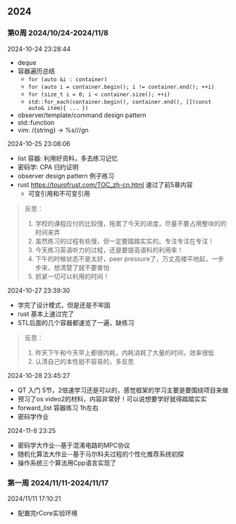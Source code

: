 ## 2024 
### 第0周 2024/10/24-2024/11/8

2024-10-24 23:28:44
- deque
- 容器遍历总结 
    - `for (auto &i : container)`
    - `for (auto i = container.begin(); i != container.end(); ++i)`
    - `for (size_t i = 0; i < container.size(); ++i)`
    - `std::for_each(container.begin(), container.end(), [](const auto& item){ ... })`
- observer/template/command design pattern
- std::function 
- vim: /{string} -> %s///gn 

2024-10-25 23:08:06
- list 容器: 利用好资料，多去练习记忆
- 密码学: CPA 归约证明
- observer design pattern 例子练习
- rust https://tourofrust.com/TOC_zh-cn.html 速过了前5章内容
    - 可变引用和不可变引用

> 反思：
> 1. 学校的课程应付的比较慢，拖累了今天的进度，尽量不要占用整块的的时间来弄
> 2. 虽然练习的过程有些慢，但一定要踏踏实实的。专注专注在专注！
> 3. 今天练习英语听力的过程，还是要提高语料的利用率！
> 4. 下午的时候状态不是太好，peer pressure了，万丈高楼平地起，一步步来，想清楚了就不要害怕
> 5. 抓紧一切可以利用的时间！

2024-10-27 23:39:30
- 学完了设计模式，但是还是不牢固
- rust 基本上速过完了
- STL后面的几个容器都速览了一遍，缺练习

> 反思：
> 1. 昨天下午和今天早上都很内耗，内耗消耗了大量的时间，效率很低
> 2. 认清自己的本性挺不容易的，多反思

2024-10-28 23:45:27
- QT 入门 5节，2倍速学习还是可以的，感觉框架的学习主要是要围绕项目来做
- 预习了os video2的材料，内容非常好！可以说想要学好就得踏踏实实
- forward_list 容器练习 1h左右
- 密码学作业


2024-11-8 23:25
- 密码学大作业--基于混淆电路的MPC协议
- 随机化算法大作业--基于马尔科夫过程的个性化推荐系统初探
- 操作系统三个算法用Cpp语言实现了

### 第一周 2024/11/11-2024/11/17

2024/11/11 17:10:21
- 配置完rCore实验环境
